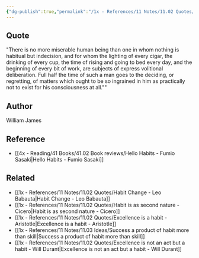 ```yaml
---
{"dg-publish":true,"permalink":"/1x - References/11 Notes/11.02 Quotes/Miserable human being in whom nothing is habitual but indecision - William James/","title":"structure note","noteIcon":""}
---
```



## Quote
"There is no more miserable human being than one in whom nothing is habitual but indecision, and for whom the lighting of every cigar, the drinking of every cup, the time of rising and going to bed every day, and the beginning of every bit of work, are subjects of express volitional deliberation. Full half the time of such a man goes to the deciding, or regretting, of matters which ought to be so ingrained in him as practically not to exist for his consciousness at all.""

## Author
William James

## Reference
- [[4x - Reading/41 Books/41.02 Book reviews/Hello Habits - Fumio Sasaki\|Hello Habits - Fumio Sasaki]]

## Related
- [[1x - References/11 Notes/11.02 Quotes/Habit Change - Leo Babauta\|Habit Change - Leo Babauta]]
- [[1x - References/11 Notes/11.02 Quotes/Habit is as second nature - Cicero\|Habit is as second nature - Cicero]]
- [[1x - References/11 Notes/11.02 Quotes/Excellence is a habit - Aristotle\|Excellence is a habit - Aristotle]]
- [[1x - References/11 Notes/11.03 Ideas/Success a product of habit more than skill\|Success a product of habit more than skill]]
- [[1x - References/11 Notes/11.02 Quotes/Excellence is not an act but a habit - Will Durant\|Excellence is not an act but a habit - Will Durant]]
